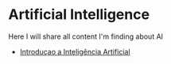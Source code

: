 # Artificial Intelligence
Here I will share all content I'm finding about AI

- [Introduçao a Inteligência Artificial](https://www.ime.usp.br/~slago/IA-introducao.pdf)

